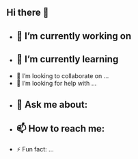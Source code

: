 ## Hi there 👋
- 🔭 I’m currently working on
  - 
- 🌱 I’m currently learning
  - 
- 👯 I’m looking to collaborate on ...
- 🤔 I’m looking for help with ...
- 💬 Ask me about:
  - 
- 📫 How to reach me:
  - 
- ⚡ Fun fact: ...


